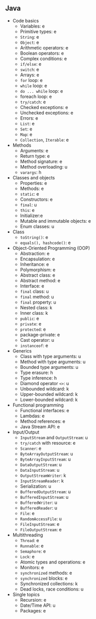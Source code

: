 ## Java

- Code basics
  - Variables: e
  - Primitive types: e
  - `String`: e
  - `Object`: e
  - Arithmetic operators: e
  - Boolean operators: e
  - Complex conditions: e
  - `if/else`: e
  - `switch`: e
  - Arrays: e
  - `for` loop: e
  - `while` loop: e
  - `do ... while` loop: e
  - foreach loop: e
  - `try/catch`: e
  - Checked exceptions: e
  - Unchecked exceptions: e
  - Errors: e
  - `List`: e
  - `Set`: e
  - `Map`: e
  - `Collection`, `Iterable`: e
- Methods
  - Arguments: e
  - Return type: e
  - Method signature: e
  - Method overloading: u
  - `varargs`: h
- Classes and objects
  - Properties: e
  - Methods: e
  - `static`: e
  - Constructors: e
  - `final`: u
  - `this`: e
  - Initializer:e
  - Mutable and immutable objects: e
  - Enum classes: u
- Class
  - `toString()`: e
  - `equals(), hashcode()`: e
- Object-Oriented Programming (OOP)
  - Abstraction: e
  - Encapsulation: e
  - Inheritance: e
  - Polymorphism: e
  - Abstract class: e
  - Abstract method: e
  - Interface: e
  - `final` class: u
  - `final` method: u
  - `final` property: u
  - Nested class: k
  - Inner class: k
  - `public`: e
  - `private`: e
  - `protected`: e
  - package-private: e
  - Cast operator: u
  - `instanceof`: e
- Generics
  - Class with type arguments: u
  - Method with type arguments: u
  - Bounded type arguments: u
  - Type erasure: h
  - Type inference: h
  - Diamond operator `<>`: u
  - Unbounded wildcard: k
  - Upper-bounded wildcard: k
  - Lower-bounded wildcard: k
- Functional programming
  - Functional interfaces: e
  - Lambdas: e
  - Method references: e
  - Java Stream API: e
- Input/Output
  - `InputStream` and `OutputStream`: u
  - `try/catch` with resource: e
  - `Scanner`: e
  - `ByteArrayOutputStream`: u
  - `ByteArrayInputStream`: u
  - `DataOutputStream`: u
  - `DataInputStream`: u
  - `OutputStreamWriter`: k
  - `InputStreamReader`: k
  - Serialization: u
  - `BufferedOutputStream`: u
  - `BufferedInputStream`: u
  - `BufferedWriter`: u
  - `BufferedReader`: u
  - `File`: e
  - `RandomAccessFile`: u
  - `FileInputStream`: e
  - `FileOutputStream`: e
- Multithreading
  - `Thread`: e
  - `Runnable`: e
  - `Semaphore`: e
  - `Lock`: e
  - Atomic types and operations: e
  - Monitors: e
  - `synchronized` methods: e
  - `synchronized` blocks: e
  - Synchronized collections: k
  - Dead locks, race conditions: u
- Single topics
  - Recursion: e
  - Date/Time API: u
  - Packages: e